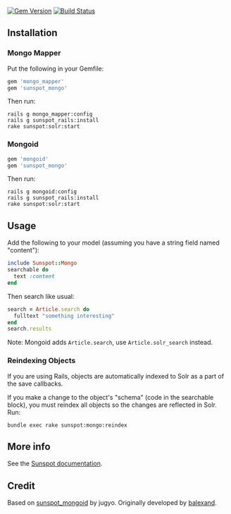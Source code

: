 [![Gem Version](https://badge.fury.io/rb/sunspot_mongo.svg)](http://badge.fury.io/rb/sunspot_mongo)
[![Build Status](https://travis-ci.org/derekharmel/sunspot_mongo.svg)](https://travis-ci.org/derekharmel/sunspot_mongo)

## Installation

### Mongo Mapper

Put the following in your Gemfile:

```ruby
gem 'mongo_mapper'
gem 'sunspot_mongo'
```

Then run:

```
rails g mongo_mapper:config
rails g sunspot_rails:install
rake sunspot:solr:start
```

### Mongoid

```ruby
gem 'mongoid'
gem 'sunspot_mongo'
```

Then run:

```
rails g mongoid:config
rails g sunspot_rails:install
rake sunspot:solr:start
```

## Usage

Add the following to your model (assuming you have a string field named "content"):

```ruby
include Sunspot::Mongo
searchable do
  text :content
end
```

Then search like usual:

```ruby
search = Article.search do
  fulltext "something interesting"
end
search.results
```

Note: Mongoid adds `Article.search`, use `Article.solr_search` instead.

### Reindexing Objects

If you are using Rails, objects are automatically indexed to Solr as a part of the save callbacks.

If you make a change to the object's "schema" (code in the searchable block), you must reindex all objects so the changes are reflected in Solr. Run:

```
bundle exec rake sunspot:mongo:reindex
```

## More info

See the [Sunspot documentation](http://sunspot.github.com/docs/index.html).

## Credit

Based on [sunspot_mongoid](https://github.com/jugyo/sunspot_mongoid) by jugyo.
Originally developed by [balexand](https://github.com/balexand).
